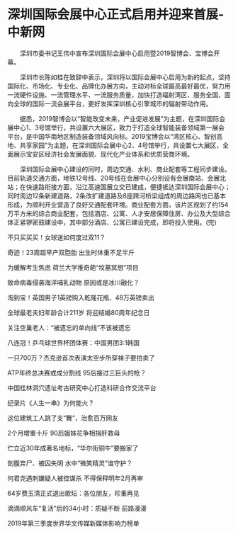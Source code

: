 # 深圳国际会展中心正式启用并迎来首展-中新网

　　深圳市委书记王伟中宣布深圳国际会展中心启用暨2019智博会、宝博会开幕。

　　深圳市长陈如桂在致辞中表示，深圳将以国际会展中心启用为新的起点，坚持国际化、市场化、专业化、品牌化办展方向，主动对标全球最高最好最优，努力用一流硬件设施、一流管理水平、一流服务质量，加快打造辐射湾区、服务全国、面向全球的国际一流会展平台，更好发挥深圳核心引擎城市的辐射带动作用。

　　据悉，2019智博会以“智能改变未来，产业促进发展”为主题，在深圳国际会展中心1、3号馆举行，共设置六大展区，致力于打造全球智能装备领域第一展会平台，是中国华南地区制造装备领域风向标。2019宝博会以“湾区核心、智创高地、共享家园”为主题，在深圳国际会展中心2、4号馆举行，共设置七大展区，全面展示宝安区经济社会发展面貌、现代化产业体系和优质营商环境。

　　深圳国际会展中心建设的同时，周边交通、水利、商业配套等工程同步建设。目前轨道交通方面，地铁12号线、20号线在会展中心分别设有会展南站、会展北站；在快速路衔接方面，沿江高速国展立交已建成，便捷抵达深圳国际会展中心；同时周边12条新建道路，2条改扩建道路及8座跨河桥梁组成的周边路网也已基本形成，为顺利开业营造了良好交通配套环境。商业配套方面，该片区规划了约154万平方米的综合商业配套，包括酒店、公寓、人才安居保障住房、办公及大型综合体正紧锣密鼓建设中，其中部分酒店、公寓已建设完成，即将投入使用。(完)

不只买买买！女球迷如何度过双11？

奇迹！23周超早产双胞胎 出生时体重不足半斤

为缓解考生焦虑 荷兰大学推奇葩“坟墓冥想”项目

致命病毒侵袭海洋哺乳动物 原因或是冰川融化？

淘到宝！英国男子1英镑购入乾隆花瓶、48万英镑卖出

全球最老夫妇年龄合计211岁 将迎结婚80周年纪念日

关注空巢老人：“被遗忘的单向线”不该被遗忘

八连冠！乒乓球世界杯团体赛：中国男团3:1韩国

一只700万？杰克逊首次表演太空步所穿袜子要拍卖了

ATP年终总决赛或成分割线 95后接过三巨头的枪？

中国桂林洞穴遗址考古研究中心打造科研合作交流平台

纪录片《人生一串》为何能火？ 

这位建筑工人跳了支“舞”，治愈百万网友

2个月增重十斤 90后姐妹花争相捐肝救母

伫立近30年成著名地标，“华尔街铜牛”要搬家了

剖腹弃尸、被囚失明 水中“微笑精灵”谁守护？

何君尧遇刺嫌疑人被控谋杀 不得保释明年2月再审

64岁费玉清正式退出歌坛：各位朋友，珍重再见

滴滴顺风车“复活”后的34小时：质疑不断 前路漫漫

2019年第三季度世界华文传媒新媒体影响力榜单
